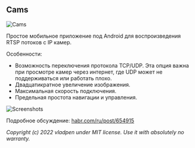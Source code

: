 ## Cams

![Cams](https://raw.githubusercontent.com/vladpen/cams/screenshots/img/cover.png)

Простое мобильное приложение под Android для воспроизведения RTSP потоков с IP камер.

Особенности:

- Возможность переключения протокола TCP/UDP.
  Эта опция важна при просмотре камер через интернет, где UDP может не поддерживаться или работать плохо.
- Двадцатикратное увеличение изображения.
- Максимальная скорость подключения.
- Предельная простота навигации и управления.


![Screenshots](https://raw.githubusercontent.com/vladpen/cams/screenshots/img/screens.png)

Подробное обсуждение: [habr.com/ru/post/654915](https://habr.com/ru/post/654915/)

*Copyright (c) 2022 vladpen under MIT license. Use it with absolutely no warranty.*
